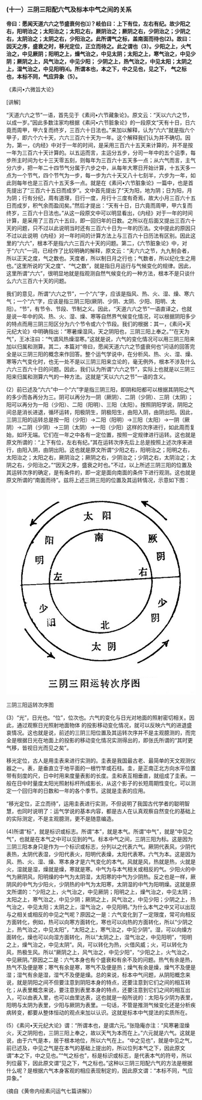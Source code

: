 ### (十一）三阴三阳配六气及标本中气之间的关系

**帝曰：愿闻天道六六之节盛衰何也⑴？岐伯曰：上下有位，左右有纪。故少阳之右，阳明治之；太阳治之；太阳之右，厥阴治之；厥阴之右，少阴治之；少阴之右，太阴治之；太阴之右，少阳治之。此所谓气之标，盖南面而待也(2)。故曰：因天之序，盛衰之时，移光定位，正立而待之。此之谓也（3）。少阳之上，火气治之，中见厥阴；阳明之上，燥气治之，中见太阴；太阳之上，寒气治之，中见少阴；厥阴之上，风气治之，中见少阳；**
**少阴之上，热气治之，中见太阳；太阴之上，湿气治之，中见阳明⑷。所谓本也，本之下，中之见也，见之下，** **气之标也，本标不同，气应异象（5）。**

《素问•六微旨大论》

[讲解]

“天道六六之节”一语，首先见于《素问•六节藏象论》。原文云：“天以六六之节，以成一岁。”因此多数注家均根据《素问•六节脏象论》的一段原文“天有十日，日六竟而周甲，甲六复而终岁，三百六十日法也。”来加以解释，认为“六六”就是指六个甲子，即六个六十天，六六三百六十天为一年。这个解释我们认为并不确切。因为，第一，《内经》中对于一年的时间，是采用三百六十五天来计算的，并不是按一年为三百六十天计算的。以五运而言，主运分五步，分司一年中的五个运季，每步所主时间为七十三天零五刻，则每年为三百六十五天多一点；从六气而言，主气分六步，把一年二十四节气分属于六步之中，从每年大寒日开始计算，十五天多一点为一个节气，四个节气为一步，每一步为六十天又八十七刻半，六步为一年，如此则每年也是三百六十五天多一点。就是在《素问•六节脏象论》一篇中，也是首先提出了“三百六十五日而成岁”。文中首先提出了“天为阳，地为阴；日为阳，月为阴；行有分纪，周有道理，日行一度，月行十三度有奇焉，故大小月三百六十五日而成岁，积气余而盈闰矣。”然后才提出：“天有十日，日六竟而周甲，甲六复而终岁，三百六十日法也。”从这一段原文中可以明显看出，《内经》对于一年的时间计算，是采用了三百六十五曰，即一回归年的日数。之所以在后面又提出三百六十天的问题，只不过以此说明当时还有三百六十日为一年的历法。文中提此的原因只不过以此说明《内经》对一年时间的计算方法上与三百六十日历法有区别。因此这里的“六六”，根本不是指六六三百六十天的问题。第二，《六节脏象论》中，对于“六六”一词，已经作了比较明确的解释，原文云：“夫六六之节，九九制会者，所以正天之度，气之数也。天度者，所以制日月之行也；气数者，所以纪化生之用也。”这里所说的“天之度”、“气之数”，就是指日月运行与气候变化的规律。因此，这里所谓“六六”，很明显地就是指观测自然气候变化的一种方法，根本不是只谈什么六六三百六十天的问题。

我们的意见，所谓“六六之节”，一个“六”字，应该是指风、热、火、湿、燥、寒六气；一个“六”字，应该是指三阴三阳(厥阴、少阴、太阴、少阳、阳明、太阳）。“节”，有节令、节段、节制之义。因此，“天道六六之节”一语直译之，也就是说一年中的风、热、火、湿、燥、寒等自然界气候变化情况，可以根据阴阳多少的特点而用三阴三阳区分为六个节令或六个节段。我们的根据：其一，《素问•天元纪大论》中明确指出：“寒暑燥湿风，天之阴阳也，三阴三阳上奉之。”“在天为气”，王冰注曰：“气谓风热燥湿寒。”这就是说，六气的变化情况可以用三阴三阳来加以归属和测算。其二，本篇对“帝曰，愿闻天道六六之节盛衰何也”问话的回答完全是以三阴三阳的概念来作回答。整个运气学说中，在分析风、热、火、湿、燥、寒等六气变化时，也无一处不是以三阴三阳来立论的，毫无例外，根本不涉及什么六六三百六十日的问题。因此，我们认为所谓“六六之节”，实际上也就是以三阴三阳来归属和测算六气的一种方法。这就是“天以六六之节”一语的含义。

(2）前已述及“六六”中一个“六”字是指三阴三阳，即阴和阳都可以根据其阴阳之气的多少而各再分为三。阴可以再分为一阴（厥阴）、二阴（少阴）、三阴（太阴）；阳可以再分为一阳（少阳）、二阳（阳明）、三阳（太阳）。按照阴阳学说，阴阳之间总是消长进退，循环运转，阳极阴生，阴极阳生，由阳入阴，由阴出阳。因此，三阴三阳的运转总是按一阳（少阳）→二阳（阳明）→三阳（太阳）→一阴（厥阴）→二阴（少阴）→三阴（太阴）→一阳（少阳）这样的次序进行，如此周而复始，如环无端。它们在一年之中各有一定位置，按照一定规律进行运转。这也就是原文所谓的：“上下有位，左右有纪。”其在运转次序先后上总是按照上述次序来进行，由阳入阴，由阴出阳。这也就是原文所谓“少阳之右，阳明治之；阳明之右，太阳治之；太阳之右，厥阴治之；厥阴之右，少阴治之；少阴之右，太阴治之；太阴之右，少阳治之。”“因天之序，盛衰之时也。”不过，以上所述三阴三阳的位置及其运转次序的确定，是有条件的，即一定是面向南面的条件下进行观测。这也就是原文所谓的“南面而待”。兹将上述三阴三阳的位置及其运转情况，示意如下图：

![](img/770%E4%B8%89%E9%98%B4%E4%B8%89%E9%98%B3%E8%BF%90%E8%BD%AC%E6%AC%A1%E5%BA%8F%E5%9B%BE.jpg)

三阴三阳运转次序图

(3）“光”，日光也。“位”，位次也。六气的变化与日光对地面的照射密切相关。因此，通过观察日光照射地面物体
的投影移动变化情况，就可以反映六气的进退盛哀情况。这也就是说，前述的三阴三阳位置及其运转次序并不是主观臆测的，而完全是根据日光在地面上的投影的移动变化情况实测得出的，即张氏所谓的“其时更气移，皆视日光而见之矣”。

移光定位，古人是用圭表来进行实测的。圭表是我国最古老、最简单的天文观测仪器之一。表，是垂直立于地平面的一根竹竿或石柱。圭，是正南正北方向水平位置带有刻度的尺，日中时用来度量表影的长度。圭和表互相垂直，就组成了圭表。一般在日中时量度太阳光照射标杆所成影长，从这个影子的长短周期性变化，可以测定一个回归年的日数和一年的各个季节。这就是圭表的应用。

“移光定位，正立而待”，运用圭表进行实测，不但说明了我国古代学者的聪明智慧，也同时说明了：运气学说的基本内容，都是古人在认真观察自然变化的基础上的实际测定，不是主观臆测，更不是随意编造。

(4)所谓“标”，就是标识或标志。所谓“本”，就是本气。所谓“中气”，就是“中见之气”，也就是在本气之中可以见到的气。标本中气之间，三阴三阳为标。这是因为三阴三阳本身只是作为一个标识或标志，分列以之代表六气。厥阴代表风，少阴代表热，太阴代表湿，少阳代表火，阳明代表燥，太阳代表寒。六气为本。这是因为风、热、火、湿、燥、寒本身才是六气变化的本气。风就是风，热就是热，火就是火，湿就是湿，燥就是燥，寒就是寒。中气为与本气相关或相反的气。少阳火的中气为厥阴风，阳明燥的中气为太阴湿，太阳寒的中气为少阴热。反之也是一样，厥阴风的中气为少阳火，少阴热的中气为太阳寒，太阴湿的中气为阳明燥。这就是原文所谓的：“少阳之上，火气治之，中见厥阴；阳明之上，燥气治之，中见太阴；太阳之上，寒气治之，中见少阴；厥阴之上，风气治之，中见少阳；少阴之上，热气治之，中见太阳；太阴之上，湿气治之，中见阳明。”为什么本气之中又可以出现与之相关或相反的中见之气呢？原因之一是：六气变化到了一定限度，常可向相反方面转化，例如，热可以向寒方面转化，寒也可以向热的方面转化，所以“少阴之上，热气治之，中见太阳”，“太阳之上，寒气治之，中见少阴”。湿，可以向燥方面转化，燥也可以向湿方面转化，所以“太阴之上，湿气治之，中见阳明”，“阳明之上，燥气治之，中见太阴”。风，可以转化为热，火借风威；火，可以转化为风，热极生风。所以“厥阴之上，风气治之，中见少阳”，“少阳之上，火气治之，中见厥阴。”原因之二是：六气本身也有个盛衰和有余不及的问题。热气有余是热，热气不及便是寒；寒气有余是寒，寒气不及便是热；燥气有余是燥，燥气不及便是湿；湿气有余是湿，湿气不及便是燥。总的来说，标本中气问题，从阴阳概念来说，就是阴阳之间不但要注意到阴阳本身的特点，还要注意到它们之间的相互转化；从表里概念来说，要注意到表里本身的特点，还要注意到它们之间的相互出入，可以由表入里，也可以由里达表，这也就是一般所说的：太阳与少阴为表里，阳明与太阴为表里，少阳与厥阴为表里。一句话，不管是推测气候变化还是分析疾病转变，都要从整体恒动的观点来加以认识。这就是标本中气提法的实质所在。

(5）《素问•天元纪大论》谓：“所谓本也，是谓六元。”张隐庵亦注：“风寒暑湿燥火，天之阴阳也，三阴三阳上奉之，故以天气为本而在上。”六元就是六气。这就是说，由于六气是本，居于根本地位，所以六气在上。“中之见也”，就是中见之气，前已述及，中见之气是在本气的基础上提出的，所以位列本气之下，因此原文谓“本之下，中之见也。”“气之标也”，标是标识或标志，是代表本气的符号，所以列位最下，因此原文谓“见之下，气之标也。”这种以三阴三阳配六气的方法是根据什么呢？是根据六气本身客观的相应表现制定的，因此原文谓：“本标不同，气应异象。”

(摘自《黄帝内经素问运气七篇讲解》）
